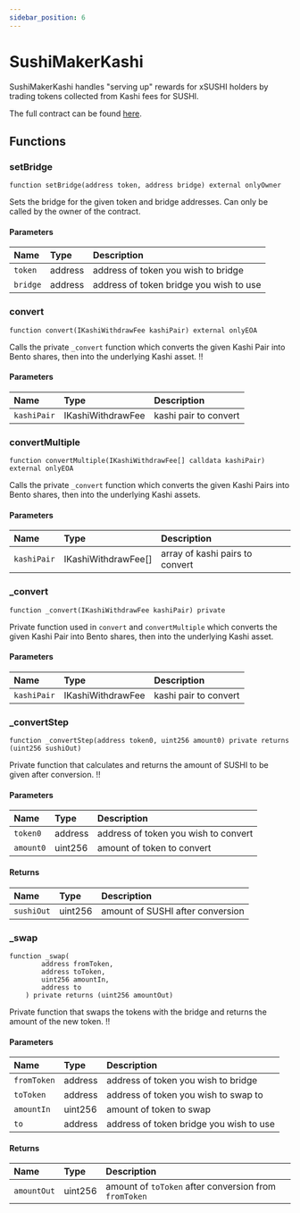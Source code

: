 ```yaml
---
sidebar_position: 6
---
```


# SushiMakerKashi

SushiMakerKashi handles "serving up" rewards for xSUSHI holders by trading tokens collected from Kashi fees for SUSHI.

The full contract can be found [here](https://github.com/sushiswap/sushiswap/blob/canary/contracts/SushiMakerKashi.sol).

## Functions

### setBridge

```
function setBridge(address token, address bridge) external onlyOwner
```

Sets the bridge for the given token and bridge addresses. Can only be called by the owner of the contract.

#### Parameters

| Name     | Type    | Description                             |
| :------- | :------ | :-------------------------------------- |
| `token`  | address | address of token you wish to bridge     |
| `bridge` | address | address of token bridge you wish to use |

### convert

```
function convert(IKashiWithdrawFee kashiPair) external onlyEOA
```

Calls the private `_convert` function which converts the given Kashi Pair into Bento shares, then into the underlying Kashi asset. !!

#### Parameters

| Name        | Type              | Description           |
| :---------- | :---------------- | :-------------------- |
| `kashiPair` | IKashiWithdrawFee | kashi pair to convert |

### convertMultiple

```
function convertMultiple(IKashiWithdrawFee[] calldata kashiPair) external onlyEOA
```

Calls the private `_convert` function which converts the given Kashi Pairs into Bento shares, then into the underlying Kashi assets.

#### Parameters

| Name        | Type                | Description                     |
| :---------- | :------------------ | :------------------------------ |
| `kashiPair` | IKashiWithdrawFee[] | array of kashi pairs to convert |

### \_convert

```
function _convert(IKashiWithdrawFee kashiPair) private
```

Private function used in `convert` and `convertMultiple` which converts the given Kashi Pair into Bento shares, then into the underlying Kashi asset.

#### Parameters

| Name        | Type              | Description           |
| :---------- | :---------------- | :-------------------- |
| `kashiPair` | IKashiWithdrawFee | kashi pair to convert |

### \_convertStep

```
function _convertStep(address token0, uint256 amount0) private returns (uint256 sushiOut)
```

Private function that calculates and returns the amount of SUSHI to be given after conversion. !!

#### Parameters

| Name      | Type    | Description                          |
| :-------- | :------ | :----------------------------------- |
| `token0`  | address | address of token you wish to convert |
| `amount0` | uint256 | amount of token to convert           |

#### Returns

| Name       | Type    | Description                      |
| :--------- | :------ | :------------------------------- |
| `sushiOut` | uint256 | amount of SUSHI after conversion |

### \_swap

```
function _swap(
        address fromToken,
        address toToken,
        uint256 amountIn,
        address to
    ) private returns (uint256 amountOut)
```

Private function that swaps the tokens with the bridge and returns the amount of the new token. !!

#### Parameters

| Name        | Type    | Description                             |
| :---------- | :------ | :-------------------------------------- |
| `fromToken` | address | address of token you wish to bridge     |
| `toToken`   | address | address of token you wish to swap to    |
| `amountIn`  | uint256 | amount of token to swap                 |
| `to`        | address | address of token bridge you wish to use |

#### Returns

| Name        | Type    | Description                                           |
| :---------- | :------ | :---------------------------------------------------- |
| `amountOut` | uint256 | amount of `toToken` after conversion from `fromToken` |
